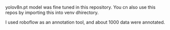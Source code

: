 yolov8n.pt model was fine tuned in this repository. You cn also use this repos by importing this into venv dhirectory.

I used roboflow as an annotation tool, and about 1000 data were annotated.

